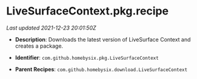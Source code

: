 # LiveSurfaceContext.pkg.recipe

_Last updated 2021-12-23 20:01:50Z_

- **Description**: Downloads the latest version of LiveSurface Context and creates a package.

- **Identifier**: `com.github.homebysix.pkg.LiveSurfaceContext`

- **Parent Recipes**: `com.github.homebysix.download.LiveSurfaceContext`
